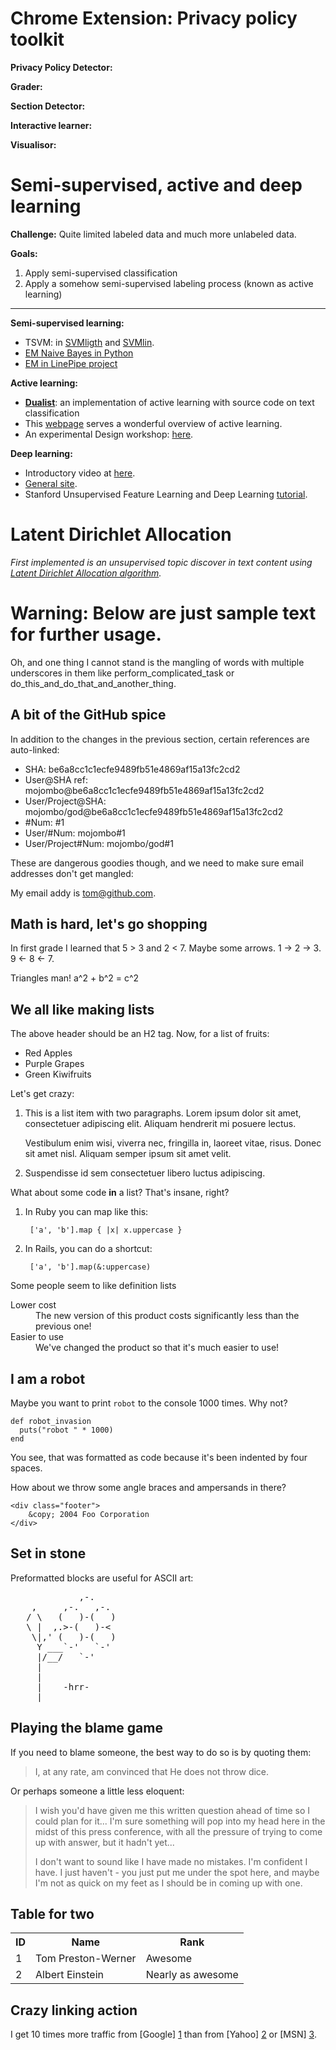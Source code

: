 Chrome Extension: Privacy policy toolkit
================================

**Privacy Policy Detector:**

**Grader:**

**Section Detector:**

**Interactive learner:**

**Visualisor:**



Semi-supervised, active and deep learning
================================

**Challenge:**
Quite limited labeled data and much more unlabeled data.

**Goals:**

 1. Apply semi-supervised classification
 2. Apply a somehow semi-supervised labeling process (known as active learning)

----------

**Semi-supervised learning:**

 - TSVM: in [SVMligth][1] and [SVMlin][2]. 
 - [EM Naive Bayes in Python][3]
 - [EM in LinePipe project][4]

**Active learning:**

 - [**Dualist**][5]: an implementation of active learning with source code on text classification
 - This [webpage][6] serves a wonderful overview of active learning.
 - An experimental Design workshop: [here][7].

**Deep learning:**

 - Introductory video at [here][8].
 - [General site][9].
 - Stanford Unsupervised Feature Learning and Deep Learning [tutorial][10].


  [1]: http://svmlight.joachims.org/
  [2]: http://vikas.sindhwani.org/svmlin.html
  [3]: http://www.mblondel.org/journal/2010/06/21/semi-supervised-naive-bayes-in-python/
  [4]: http://alias-i.com/lingpipe/demos/tutorial/em/read-me.html
  [5]: http://code.google.com/p/dualist/
  [6]: http://active-learning.net/
  [7]: http://jmlr.csail.mit.edu/proceedings/papers/v16/
  [8]: http://www.youtube.com/watch?v=ZmNOAtZIgIk
  [9]: http://deeplearning.net/
  [10]: http://ufldl.stanford.edu/wiki/index.php/UFLDL_Tutorial


Latent Dirichlet Allocation
================================
*First implemented is an unsupervised topic discover in text content using [Latent Dirichlet Allocation algorithm](http://en.wikipedia.org/wiki/Latent_Dirichlet_allocation).*


Warning: Below are just sample text for further usage.
================================

Oh, and one thing I cannot stand is the mangling of words with multiple underscores in them like perform_complicated_task or do_this_and_do_that_and_another_thing.

A bit of the GitHub spice
-------------------------

In addition to the changes in the previous section, certain references are auto-linked:

* SHA: be6a8cc1c1ecfe9489fb51e4869af15a13fc2cd2
* User@SHA ref: mojombo@be6a8cc1c1ecfe9489fb51e4869af15a13fc2cd2
* User/Project@SHA: mojombo/god@be6a8cc1c1ecfe9489fb51e4869af15a13fc2cd2
* \#Num: #1
* User/#Num: mojombo#1
* User/Project#Num: mojombo/god#1

These are dangerous goodies though, and we need to make sure email addresses don't get mangled:

My email addy is tom@github.com.

Math is hard, let's go shopping
-------------------------------

In first grade I learned that 5 > 3 and 2 < 7. Maybe some arrows. 1 -> 2 -> 3. 9 <- 8 <- 7.

Triangles man! a^2 + b^2 = c^2

We all like making lists
------------------------

The above header should be an H2 tag. Now, for a list of fruits:

* Red Apples
* Purple Grapes
* Green Kiwifruits

Let's get crazy:

1.  This is a list item with two paragraphs. Lorem ipsum dolor
    sit amet, consectetuer adipiscing elit. Aliquam hendrerit
    mi posuere lectus.

    Vestibulum enim wisi, viverra nec, fringilla in, laoreet
    vitae, risus. Donec sit amet nisl. Aliquam semper ipsum
    sit amet velit.

2.  Suspendisse id sem consectetuer libero luctus adipiscing.

What about some code **in** a list? That's insane, right?

1. In Ruby you can map like this:

        ['a', 'b'].map { |x| x.uppercase }

2. In Rails, you can do a shortcut:

        ['a', 'b'].map(&:uppercase)

Some people seem to like definition lists

<dl>
  <dt>Lower cost</dt>
  <dd>The new version of this product costs significantly less than the previous one!</dd>
  <dt>Easier to use</dt>
  <dd>We've changed the product so that it's much easier to use!</dd>
</dl>

I am a robot
------------

Maybe you want to print `robot` to the console 1000 times. Why not?

    def robot_invasion
      puts("robot " * 1000)
    end

You see, that was formatted as code because it's been indented by four spaces.

How about we throw some angle braces and ampersands in there?

    <div class="footer">
        &copy; 2004 Foo Corporation
    </div>

Set in stone
------------

Preformatted blocks are useful for ASCII art:

<pre>
             ,-. 
    ,     ,-.   ,-. 
   / \   (   )-(   ) 
   \ |  ,.>-(   )-< 
    \|,' (   )-(   ) 
     Y ___`-'   `-' 
     |/__/   `-' 
     | 
     | 
     |    -hrr- 
  ___|_____________ 
</pre>

Playing the blame game
----------------------

If you need to blame someone, the best way to do so is by quoting them:

> I, at any rate, am convinced that He does not throw dice.

Or perhaps someone a little less eloquent:

> I wish you'd have given me this written question ahead of time so I
> could plan for it... I'm sure something will pop into my head here in
> the midst of this press conference, with all the pressure of trying to
> come up with answer, but it hadn't yet...
>
> I don't want to sound like
> I have made no mistakes. I'm confident I have. I just haven't - you
> just put me under the spot here, and maybe I'm not as quick on my feet
> as I should be in coming up with one.

Table for two
-------------

<table>
  <tr>
    <th>ID</th><th>Name</th><th>Rank</th>
  </tr>
  <tr>
    <td>1</td><td>Tom Preston-Werner</td><td>Awesome</td>
  </tr>
  <tr>
    <td>2</td><td>Albert Einstein</td><td>Nearly as awesome</td>
  </tr>
</table>

Crazy linking action
--------------------

I get 10 times more traffic from [Google] [1] than from
[Yahoo] [2] or [MSN] [3].

  [1]: http://google.com/        "Google"
  [2]: http://search.yahoo.com/  "Yahoo Search"
  [3]: http://search.msn.com/    "MSN Search"